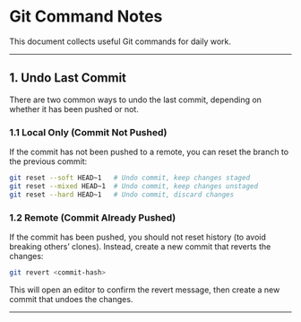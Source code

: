 # Git Command Notes

This document collects useful Git commands for daily work.

---

## 1. Undo Last Commit

There are two common ways to undo the last commit, depending on whether it has been pushed or not.

### 1.1 Local Only (Commit Not Pushed)

If the commit has not been pushed to a remote, you can reset the branch to the previous commit:

```bash
git reset --soft HEAD~1   # Undo commit, keep changes staged
git reset --mixed HEAD~1  # Undo commit, keep changes unstaged
git reset --hard HEAD~1   # Undo commit, discard changes
```

### 1.2 Remote (Commit Already Pushed)

If the commit has been pushed, you should not reset history (to avoid breaking others’ clones).
Instead, create a new commit that reverts the changes:

```bash
git revert <commit-hash>
```

This will open an editor to confirm the revert message, then create a new commit that undoes the changes.

---
